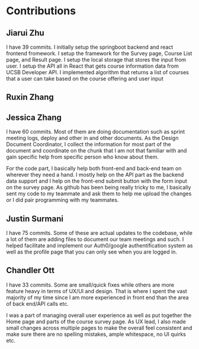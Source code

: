 # Contributions

## Jiarui Zhu
I have 39 commits. I initially setup the springboot backend and react frontend fromework.
I setup the framework for the Survey page, Course List page, and Result page.
I setup the local storage that stores the input from user.
I setup the API all in React that gets course information data from UCSB Developer API.
I implemented algorithm that returns a list of courses that a user can take based on the course offering and user input


## Ruxin Zhang 



## Jessica Zhang
I have 60 commits. Most of them are doing documentation such as sprint meeting logs, deploy and other in and other documents. As the Design Document Coordinator, I collect the information for most part of the document and coordinate on the chunk that I am not that familiar with and gain specific help from specific person who know about them. 

For the code part, I basically help both front-end and back-end team on wherever they need a hand. I mostly help on the API part as the backend data support and I help on the front-end submit button with the form input on the survey page. As github has been being really tricky to me, I basically sent my code to my teammate and ask them to help me upload the changes or I did pair programming with my teammates. 


## Justin Surmani
I have 75 commits. Some of these are actual updates to the codebase, while a lot
of them are adding files to document our team meetings and such. I helped facilitate and
implement our Auth0/google authentification system as well as the profile page that
you can only see when you are logged in.


## Chandler Ott
I have 33 commits. Some are small/quick fixes while others are more
feature heavy in terms of UX/UI and design. That is where I spent the
vast majority of my time since I am more experienced in front end than
the area of back end/API calls etc.

I was a part of managing overall user experience as well as put together the Home
page and parts of the course survey page. As UX lead, I also made small
changes across multiple pages to make the overall feel consistent and make
sure there are no spelling mistakes, ample whitespace, no UI quirks etc.
